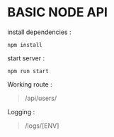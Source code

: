 # BASIC NODE API

install dependencies :
```
npm install
```

start server : 
```
npm run start
```

Working route :
> /api/users/

Logging : 
> /logs/[ENV]
